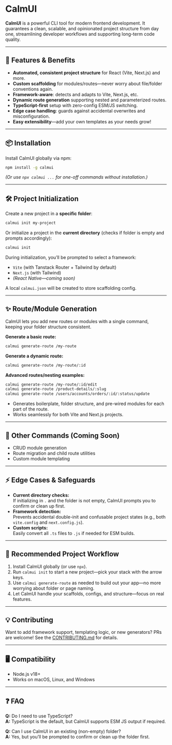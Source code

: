 # CalmUI

**CalmUI** is a powerful CLI tool for modern frontend development. It guarantees a clean, scalable, and opinionated project structure from day one, streamlining developer workflows and supporting long-term code quality.

---

## 🚀 Features & Benefits

- **Automated, consistent project structure** for React (Vite, Next.js) and more.
- **Custom scaffolding** for modules/routes—never worry about file/folder conventions again.
- **Framework-aware**: detects and adapts to Vite, Next.js, etc.
- **Dynamic route generation** supporting nested and parameterized routes.
- **TypeScript-first** setup with zero-config ESM/JS switching.
- **Edge case handling**: guards against accidental overwrites and misconfiguration.
- **Easy extensibility**—add your own templates as your needs grow!

---

## 📦 Installation

Install CalmUI globally via npm:

```bash
npm install -g calmui
```

_(Or use `npx calmui ...` for one-off commands without installation.)_

---

## 🛠 Project Initialization

Create a new project in a **specific folder**:

```bash
calmui init my-project
```

Or initialize a project in the **current directory** (checks if folder is empty and prompts accordingly):

```bash
calmui init
```

During initialization, you’ll be prompted to select a framework:

- `Vite` (with Tanstack Router + Tailwind by default)
- `Next.js` (with Tailwind)
- _(React Native—coming soon)_

A local `calmui.json` will be created to store scaffolding config.

---

## ✨ Route/Module Generation

CalmUI lets you add new routes or modules with a single command, keeping your folder structure consistent.

**Generate a basic route:**

```bash
calmui generate-route /my-route
```

**Generate a dynamic route:**

```bash
calmui generate-route /my-route/:id
```

**Advanced routes/nesting examples:**

```bash
calmui generate-route /my-route/:id/edit
calmui generate-route /product-details/:slug
calmui generate-route /users/accounts/orders/:id/:status/update
```

- Generates boilerplate, folder structure, and pre-wired modules for each part of the route.
- Works seamlessly for both Vite and Next.js projects.

---

## 🧩 Other Commands (Coming Soon)

- CRUD module generation
- Route migration and child route utilities
- Custom module templating

---

## ⚡ Edge Cases & Safeguards

- **Current directory checks:**  
  If initializing in `.` and the folder is not empty, CalmUI prompts you to confirm or clean up first.
- **Framework detection:**  
  Prevents accidental double-init and confusable project states (e.g., both `vite.config` and `next.config.js`).
- **Custom scripts:**  
  Easily convert all `.ts` files to `.js` if needed for ESM builds.

---

## 📝 Recommended Project Workflow

1. Install CalmUI globally (or use `npx`).
2. Run `calmui init` to start a new project—pick your stack with the arrow keys.
3. Use `calmui generate-route` as needed to build out your app—no more worrying about folder or page naming.
4. Let CalmUI handle your scaffolds, configs, and structure—focus on real features.

---

## 💡 Contributing

Want to add framework support, templating logic, or new generators? PRs are welcome! See the [CONTRIBUTING.md](CONTRIBUTING.md) for details.

---

## 🖥 Compatibility

- Node.js v18+
- Works on macOS, Linux, and Windows

---

## ❓ FAQ

**Q:** Do I need to use TypeScript?  
**A:** TypeScript is the default, but CalmUI supports ESM JS output if required.

**Q:** Can I use CalmUI in an existing (non-empty) folder?  
**A:** Yes, but you’ll be prompted to confirm or clean up the folder first.
